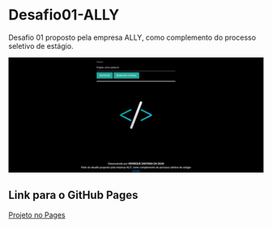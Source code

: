 # Desafio01-ALLY
Desafio 01 proposto pela empresa ALLY, como complemento do processo seletivo de estágio.

<img src="./img/img-project.png"/>

## Link para o GitHub Pages
<a href="https://rick-silva.github.io/Desafio01-ALLY/" target="_blank">Projeto no Pages<a>